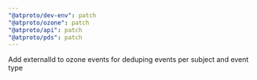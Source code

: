 ```yaml
---
"@atproto/dev-env": patch
"@atproto/ozone": patch
"@atproto/api": patch
"@atproto/pds": patch
---
```


Add externalId to ozone events for deduping events per subject and event type
